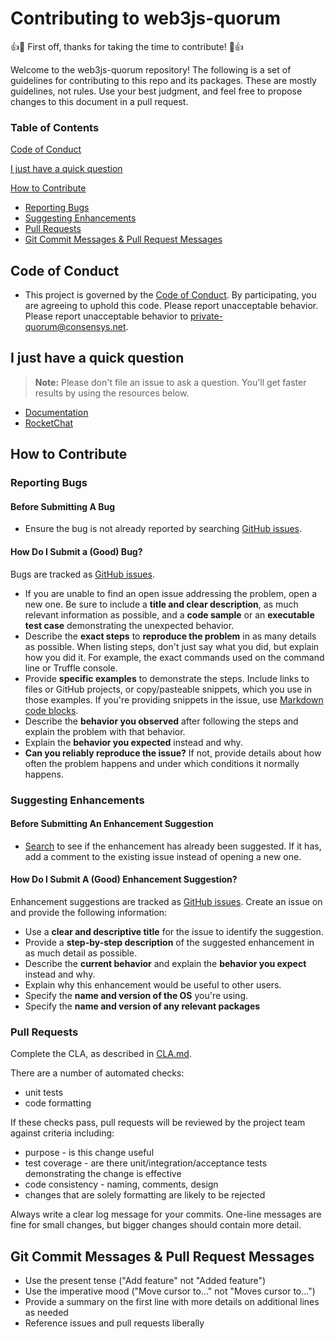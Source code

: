 # Contributing to web3js-quorum

:+1::tada: First off, thanks for taking the time to contribute! :tada::+1:

Welcome to the web3js-quorum repository! The following is a set of guidelines for contributing to this
repo and its packages. These are mostly guidelines, not rules. Use your best judgment,
and feel free to propose changes to this document in a pull request.

### Table of Contents

[Code of Conduct](#code-of-conduct)

[I just have a quick question](#i-just-have-a-quick-question)

[How to Contribute](#how-to-contribute)

* [Reporting Bugs](#reporting-bugs)
* [Suggesting Enhancements](#suggesting-enhancements)
* [Pull Requests](#pull-requests)
* [Git Commit Messages & Pull Request Messages](#git-commit-messages--pull-request-messages)

## Code of Conduct
* This project is governed by the [Code of Conduct](CODE-OF-CONDUCT.md). By participating,
you are agreeing to uphold this code. Please report unacceptable behavior. Please report unacceptable behavior to [private-quorum@consensys.net].

## I just have a quick question

> **Note:** Please don't file an issue to ask a question.  You'll get faster results by using the resources below.

* [Documentation](https://besu.hyperledger.org/en/latest/Tutorials/Privacy/web3js-eea-Multinode-example/)
* [RocketChat]

## How to Contribute

### Reporting Bugs
#### Before Submitting A Bug
* Ensure the bug is not already reported by searching [GitHub issues](https://github.com/ConsenSysQuorum/web3js-quorum/issues).

#### How Do I Submit a (Good) Bug?
Bugs are tracked as [GitHub issues](https://github.com/ConsenSysQuorum/web3js-quorum/issues).

* If you are unable to find an open issue addressing the problem, open a new one. Be sure to include a
**title and clear description**, as much relevant information as possible, and a **code sample** or
an **executable test case** demonstrating the unexpected behavior.
* Describe the **exact steps** to **reproduce the problem** in as many details as possible. When
listing steps, don't just say what you did, but explain how you did it. For example, the exact commands used on 
  the command line or Truffle console.
* Provide **specific examples** to demonstrate the steps. Include links to files or GitHub projects, or
copy/pasteable snippets, which you use in those examples. If you're providing snippets in the issue,
use [Markdown code blocks](https://help.github.com/articles/getting-started-with-writing-and-formatting-on-github/).
* Describe the **behavior you observed** after following the steps and explain the
problem with that behavior.
* Explain the **behavior you expected** instead and why.
* **Can you reliably reproduce the issue?** If not, provide details about how often the problem
happens and under which conditions it normally happens.

### Suggesting Enhancements
#### Before Submitting An Enhancement Suggestion
* [Search](https://pegasys1.atlassian.net/browse/PAN-2502?jql=project%20%3D%20PAN) to see if the enhancement has already been
suggested. If it has, add a comment to the existing issue instead of opening a new one.

#### How Do I Submit A (Good) Enhancement Suggestion?
Enhancement suggestions are tracked as [GitHub issues](https://github.com/ConsenSysQuorum/web3js-quorum/issues). Create an issue on and provide
the following information:

* Use a **clear and descriptive title** for the issue to identify the suggestion.
* Provide a **step-by-step description** of the suggested enhancement in as much detail as possible.
* Describe the **current behavior** and explain the **behavior you expect** instead and why.
* Explain why this enhancement would be useful to other users.
* Specify the **name and version of the OS** you're using.
* Specify the **name and version of any relevant packages**

### Pull Requests

Complete the CLA, as described in [CLA.md].

There are a number of automated checks:
* unit tests
* code formatting

If these checks pass, pull requests will be reviewed by the project team against criteria including:
* purpose - is this change useful
* test coverage - are there unit/integration/acceptance tests demonstrating the change is effective
* code consistency - naming, comments, design
* changes that are solely formatting are likely to be rejected

Always write a clear log message for your commits. One-line messages are fine for small changes, but
bigger changes should contain more detail.

## Git Commit Messages & Pull Request Messages
* Use the present tense ("Add feature" not "Added feature")
* Use the imperative mood ("Move cursor to..." not "Moves cursor to...")
* Provide a summary on the first line with more details on additional lines as needed
* Reference issues and pull requests liberally

[private-quorum@consensys.net]: mailto:private-quorum@consensys.net
[CLA.md]: /CLA.md
[RocketChat]: https://chat.hyperledger.org/channel/besu
